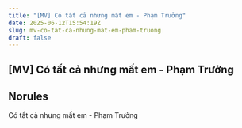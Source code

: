 ```yaml
---
title: "[MV] Có tất cả nhưng mất em - Phạm Trưởng"
date: 2025-06-12T15:54:19Z
slug: mv-co-tat-ca-nhung-mat-em-pham-truong
draft: false
---
```


## [MV] Có tất cả nhưng mất em - Phạm Trưởng

## Norules

Có tất cả nhưng mất em - Phạm Trưởng